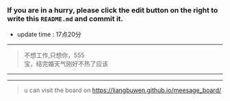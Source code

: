 ### If you are in a hurry, please click the edit button on the right to write this `README.md` and commit it.
* update time :   17点20分
---
> 不想工作,只想你，555  
> 宝，结完婚天气刚好不热了应该  
---  
***
> u can visit the board on <https://liangbuwen.github.io/meesage_board/>    
